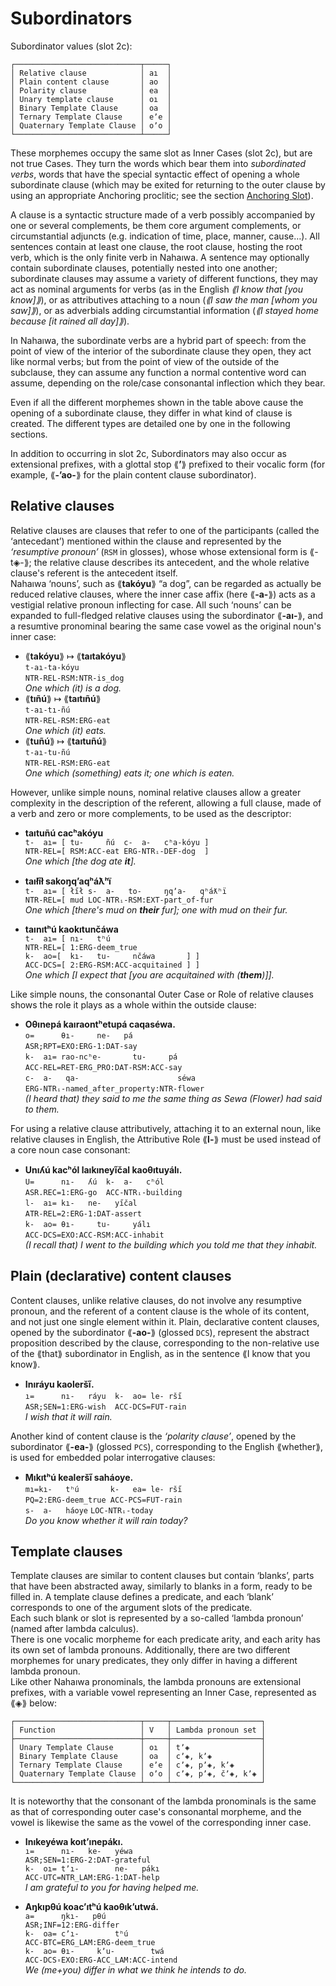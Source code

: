 # Subordinators

  
Subordinator values (slot 2c):  
```  
┌────────────────────────────┬─────┐  
│ Relative clause            │ aı  │  
│ Plain content clause       │ ao  │  
│ Polarity clause            │ ea  │  
│ Unary template clause      │ oı  │  
│ Binary Template Clause     │ oa  │  
│ Ternary Template Clause    │ eʼe │  
│ Quaternary Template Clause │ oʼo │  
└────────────────────────────┴─────┘  
```  
  
These morphemes occupy the same slot as Inner Cases (slot 2c), but are not true Cases. They turn the words which bear them into *subordinated verbs*, words that have the special syntactic effect of opening a whole subordinate clause (which may be exited for returning to the outer clause by using an appropriate Anchoring proclitic; see the section [Anchoring Slot](../anchoring-slot.md)).

A clause is a syntactic structure made of a verb possibly accompanied by one or several complements, be them core argument complements, or circumstantial adjuncts (e.g. indication of time, place, manner, cause…). All sentences contain at least one clause, the root clause, hosting the root verb, which is the only finite verb in Nahaıwa. A sentence may optionally contain subordinate clauses, potentially nested into one another; subordinate clauses may assume a variety of different functions, they may act as nominal arguments for verbs (as in the English *⟪I know that [you know]⟫*), or as attributives attaching to a noun (*⟪I saw the man [whom you saw]⟫*), or as adverbials adding circumstantial information (*⟪I stayed home because [it rained all day]⟫*).

In Nahaıwa, the subordinate verbs are a hybrid part of speech: from the point of view of the interior of the subordinate clause they open, they act like normal verbs; but from the point of view of the outside of the subclause, they can assume any function a normal contentive word can assume, depending on the role/case consonantal inflection which they bear.

Even if all the different morphemes shown in the table above cause the opening of a subordinate clause, they differ in what kind of clause is created. The different types are detailed one by one in the following sections.
 
In addition to occurring in slot 2c, Subordinators may also occur as extensional prefixes, with a glottal stop ⟪**ʼ**⟫ prefixed to their vocalic form (for example, ⟪**-ʼao-**⟫ for the plain content clause subordinator).  

## Relative clauses

Relative clauses are clauses that refer to one of the participants (called the ‘antecedant’) mentioned within the clause and represented by the *‘resumptive pronoun’* (`RSM` in glosses), whose whose extensional form is ⟪-t◈-⟫; the relative clause describes its antecedent, and the whole relative clause's referent is the antecedent itself.  
Nahaıwa ‘nouns’, such as ⟪**takóyu**⟫ “a dog”, can be regarded as actually be reduced relative clauses, where the inner case affix (here ⟪**-a-**⟫) acts as a vestigial relative pronoun inflecting for case. All such ‘nouns’ can be expanded to full-fledged relative clauses using the subordinator ⟪**-aı-**⟫, and a resumtive pronominal bearing the same case vowel as the original noun's inner case:
* ⟪**takóyu**⟫ ↦ ⟪**taıtakóyu**⟫  
  `t-aı-ta-kóyu`  
  `NTR-REL-RSM:NTR-is_dog`  
  *One which (it) is a dog.*
* ⟪**tıñú**⟫ ↦ ⟪**taıtıñú**⟫  
  `t-aı-tı-ñú`  
  `NTR-REL-RSM:ERG-eat`  
  *One which (it) eats.*
* ⟪**tuñú**⟫ ↦ ⟪**taıtuñú**⟫  
  `t-aı-tu-ñú`  
  `NTR-REL-RSM:ERG-eat`  
  *One which (something) eats it; one which is eaten.*

However, unlike simple nouns, nominal relative clauses allow a greater complexity in the description of the referent, allowing a full clause, made of a verb and zero or more complements, to be used as the descriptor:

* **taıtuñú cacʰakóyu**  
  `t-  aı= [ tu-     ñú  c-  a-   cʰa-kóyu ]`  
  `NTR-REL=[ RSM:ACC-eat ERG-NTRᵢ-DEF-dog  ]`  
  *One which [the dog ate **it**].*
  
* **taıłı̋ł sakoŋqʼaqʰáƛʰï**  
  `t-  aı= [ łı̋ł s-  a-   to-     ŋqʼa-   qʰáƛʰï`  
  `NTR-REL=[ mud LOC-NTRᵢ-RSM:EXT-part_of-fur`  
  *One which [there's mud on **their** fur]; one with mud on their fur.*  
  
* **taınıtʰú kaokıtunčáwa**  
  `t-  aı= [ nı-   tʰú`  
  `NTR-REL=[ 1:ERG-deem_true`  
  `k-  ao=[  kı-   tu-     nčáwa       ] ]`  
  `ACC-DCS=[ 2:ERG-RSM:ACC-acquitained ] ]`  
  *One which [I expect that [you are acquitained with (**them**)]].*

Like simple nouns, the consonantal Outer Case or Role of relative clauses shows the role it plays as a whole within the outside clause:

* **Oθınepá kaıraontʰetupá caqaséwa.**  
  `o=      θı-     ne-   pá`  
  `ASR;RPT=EXO:ERG-1:DAT-say`  
  `k-  aı= rao-ncʰe-       tu-     pá`  
  `ACC-REL=RET-ERG_PRO:DAT-RSM:ACC-say`  
  `c-  a-   qa-                      séwa`  
  `ERG-NTRᵢ-named_after_property:NTR-flower`  
  *(I heard that) they said to me the same thing as Sewa (Flower) had said to them.*

For using a relative clause attributively, attaching it to an external noun, like relative clauses in English, the Attributive Role ⟪**l-**⟫ must be used instead of a core noun case consonant:

* **Unıʎú kacʰól laıkıneyı̋čal kaoθıtuyálı.**  
  `U=      nı-   ʎú  k-  a-   cʰól`  
  `ASR.REC=1:ERG-go  ACC-NTRᵢ-building`  
  `l-  aı= kı-   ne-   yı̋čal`  
  `ATR-REL=2:ERG-1:DAT-assert`  
  `k-  ao= θı-     tu-     yálı`  
  `ACC-DCS=EXO:ACC-RSM:ACC-inhabit`  
  *(I recall that) I went to the building which you told me that they inhabit.*


## Plain (declarative) content clauses

Content clauses, unlike relative clauses, do not involve any resumptive pronoun, and the referent of a content clause is the whole of its content, and not just one single element within it. Plain, declarative content clauses, opened by the subordinator ⟪**-ao-**⟫ (glossed `DCS`), represent the abstract proposition described by the clause, corresponding to the non-relative use of the ⟪that⟫ subordinator in English, as in the sentence ⟪I know that you know⟫.

* **Inıráyu kaoleršı̋.**  
  `ı=      nı-   ráyu  k-  ao= le- ršı̋ `  
  `ASR;SEN=1:ERG-wish  ACC-DCS=FUT-rain`  
  *I wish that it will rain.*

Another kind of content clause is the *‘polarity clause’*, opened by the subordinator ⟪**-ea-**⟫ (glossed `PCS`), corresponding to the English ⟪whether⟫, is used for embedded polar interrogative clauses:

* **Mıkıtʰú kealeršı̋ saháoye.**  
  `mı=kı-   tʰú       k-   ea= le- ršı̋`  
  `PQ=2:ERG-deem_true ACC-PCS=FUT-rain`  
  `s-  a-   háoye`
  `LOC-NTRᵢ-today`  
  *Do you know whether it will rain today?*


## Template clauses

Template clauses are similar to content clauses but contain ‘blanks’, parts that have been abstracted away, similarly to blanks in a form, ready to be filled in. A template clause defines a predicate, and each ‘blank’ corresponds to one of the argument slots of the predicate.  
Each such blank or slot is represented by a so-called ‘lambda pronoun’ (named after lambda calculus).  
There is one vocalic morpheme for each predicate arity, and each arity has its own set of lambda pronouns. Additionally, there are two different morphemes for unary predicates, they only differ in having a different lambda pronoun.  
Like other Nahaıwa pronominals, the lambda pronouns are extensional prefixes, with a variable vowel representing an Inner Case, represented as ⟪◈⟫ below:
  
```  
┌────────────────────────────┬─────┬────────────────────┐  
│ Function                   │ V   │ Lambda pronoun set │  
├────────────────────────────┼─────┼────────────────────┤  
│ Unary Template Clause      │ oı  │ tʼ◈                │  
│ Binary Template Clause     │ oa  │ cʼ◈, kʼ◈           │  
│ Ternary Template Clause    │ eʼe │ cʼ◈, pʼ◈, kʼ◈      │  
│ Quaternary Template Clause │ oʼo │ cʼ◈, pʼ◈, čʼ◈, kʼ◈ │  
└────────────────────────────┴─────┴────────────────────┘  
```  

It is noteworthy that the consonant of the lambda pronominals is the same as that of corresponding outer case's consonantal morpheme, and the vowel is likewise the same as the vowel of the corresponding inner case.

* **Inıkeyéwa koıtʼınepákı.**  
  `ı=      nı-   ke-   yéwa`  
  `ASR;SEN=1:ERG-2:DAT-grateful`  
  `k-  oı= tʼı-        ne-   pákı`  
  `ACC-UTC=NTR_LAM:ERG-1:DAT-help`  
  *I am grateful to you for having helped me.*

* **Aŋkıpθú koacʼıtʰú kaoθıkʼutwá.**  
  `a=      ŋkı-   pθú   `  
  `ASR;INF=12:ERG-differ`  
  `k-  oa= cʼı-        tʰú`  
  `ACC-BTC=ERG_LAM:ERG-deem_true`  
  `k-  ao= θı-     kʼu-        twá`  
  `ACC-DCS꞊EXO:ERG-ACC_LAM:ACC-intend`  
  *We (me+you) differ in what we think he intends to do.*


